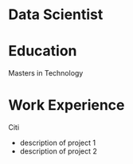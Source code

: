 # Data Scientist

# Education
Masters in Technology

# Work Experience
Citi
- description of project 1
- description of project 2
